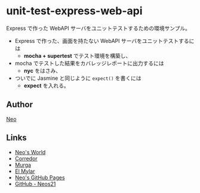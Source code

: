 # unit-test-express-web-api

Express で作った WebAPI サーバをユニットテストするための環境サンプル。

- Express で作った、画面を持たない WebAPI サーバをユニットテストするには
  - __mocha + supertest__ でテスト環境を構築し、
- mocha でテストした結果をカバレッジレポートに出力するには
  - __nyc__ をはさみ、
- ついでに Jasmine と同じように `expect()` を書くには
  - __expect__ を入れる。


## Author

[Neo](http://neo.s21.xrea.com/)


## Links

- [Neo's World](http://neo.s21.xrea.com/)
- [Corredor](http://neos21.hatenablog.com/)
- [Murga](http://neos21.hatenablog.jp/)
- [El Mylar](http://neos21.hateblo.jp/)
- [Neo's GitHub Pages](https://neos21.github.io/)
- [GitHub - Neos21](https://github.com/Neos21/)
